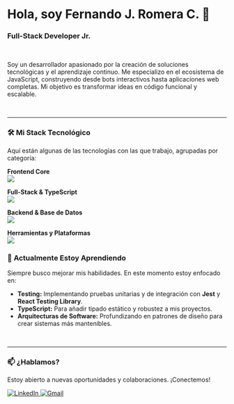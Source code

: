 # Hola, soy Fernando J. Romera C. 👋

### Full-Stack Developer Jr.

<br>

Soy un desarrollador apasionado por la creación de soluciones tecnológicas y el aprendizaje continuo. Me especializo en el ecosistema de JavaScript, construyendo desde bots interactivos hasta aplicaciones web completas. Mi objetivo es transformar ideas en código funcional y escalable.

<br>

---

### 🛠️ **Mi Stack Tecnológico**

Aquí están algunas de las tecnologías con las que trabajo, agrupadas por categoría:

<p align="left">
  <strong>Frontend Core</strong><br>
  <a href="https://skillicons.dev">
    <img src="https://skillicons.dev/icons?i=html,css,javascript,react" />
  </a>
</p>
<p align="left">
  <strong>Full-Stack & TypeScript</strong><br>
  <a href="https://skillicons.dev">
    <img src="https://skillicons.dev/icons?i=typescript,nextjs,tailwind,nodejs" />
  </a>
</p>
<p align="left">
  <strong>Backend & Base de Datos</strong><br>
  <a href="https://skillicons.dev">
    <img src="https://skillicons.dev/icons?i=express,prisma,postgresql,postman" />
  </a>
</p>
<p align="left">
  <strong>Herramientas y Plataformas</strong><br>
  <a href="https://skillicons.dev">
    <img src="https://skillicons.dev/icons?i=git,github,vscode,discord" />
  </a>
</p>

### 🌱 **Actualmente Estoy Aprendiendo**

Siempre busco mejorar mis habilidades. En este momento estoy enfocado en:

-   **Testing:** Implementando pruebas unitarias y de integración con **Jest** y **React Testing Library**.
-   **TypeScript:** Para añadir tipado estático y robustez a mis proyectos.
-   **Arquitecturas de Software:** Profundizando en patrones de diseño para crear sistemas más mantenibles.

<br>

---

### 📫 **¿Hablamos?**

Estoy abierto a nuevas oportunidades y colaboraciones. ¡Conectemos!

<p align="left">
  <a href="https://www.linkedin.com/in/fernando-romera-033558384/" target="_blank">
    <img src="https://img.shields.io/badge/LinkedIn-0077B5?style=for-the-badge&logo=linkedin&logoColor=white" alt="LinkedIn">
  </a>
  <a href="mailto:feromeragg@gmail.com">
    <img src="https://img.shields.io/badge/Gmail-D14836?style=for-the-badge&logo=gmail&logoColor=white" alt="Gmail">
  </a>
</p>
